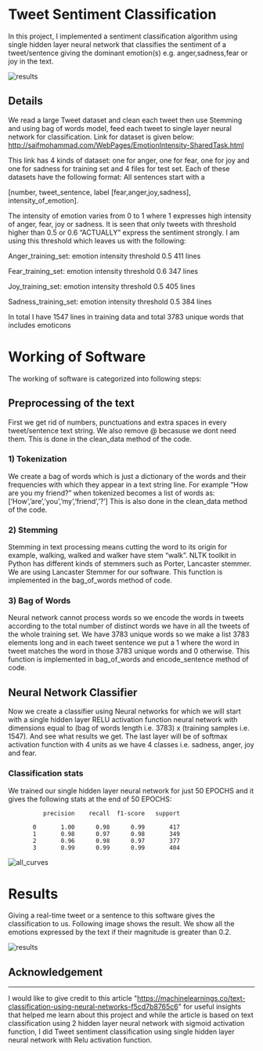 Tweet Sentiment Classification
===
In this project, I implemented a sentiment classification algorithm using single hidden layer neural network that classifies the sentiment of a tweet/sentence giving the dominant emotion(s) e.g. anger,sadness,fear or joy in the text.

![results](https://user-images.githubusercontent.com/41015749/56460488-27aee500-6369-11e9-8518-69e9e2f8cd65.jpg)

Details
-------
We read a large Tweet dataset and clean each tweet then use Stemming and using bag of words model, feed each tweet to single layer neural network for classification. Link for dataset is given below:
        http://saifmohammad.com/WebPages/EmotionIntensity-SharedTask.html

This link has 4 kinds of dataset: one for anger, one for fear, one for joy and one for sadness for training set and 4 files for test set. Each of these datasets have the following format:
All sentences start with a 

[number, tweet_sentence, label [fear,anger,joy,sadness], intensity_of_emotion].

The intensity of emotion varies from 0 to 1 where 1 expresses high intensity of anger, fear, joy or sadness. It is seen that only tweets with threshold higher than 0.5 or 0.6 “ACTUALLY” express the sentiment strongly. I am using this threshold which leaves us with the following:

Anger_training_set: emotion intensity threshold 0.5 411 lines

Fear_training_set: emotion intensity threshold 0.6 347 lines 

Joy_training_set: emotion intensity threshold 0.5 405 lines

Sadness_training_set: emotion intensity threshold 0.5 384 lines

In total I have 1547 lines in training data and total 3783 unique words that includes emoticons

# Working of Software
The working of software is categorized into following steps:

## Preprocessing of the text
First we get rid of numbers, punctuations and extra spaces in every tweet/sentence text string. We also remove @<tags> becasuse we dont need them. This is done in the clean_data method of the code.

### 1)	Tokenization
We create a bag of words which is just a dictionary of the words and their frequencies with which they appear in a text string line.
For example “How are you my friend?” when tokenized becomes a list of words as:
[‘How’,’are’,’you’,’my’,’friend’,’?’]
This is also done in the clean_data method of the code.

### 2)   Stemming
Stemming in text processing means cutting the word to its origin for example, walking, walked and walker have stem “walk”. NLTK toolkit in Python has different kinds of stemmers such as Porter, Lancaster stemmer. We are using Lancaster Stemmer for our software. This function is implemented in the bag_of_words method of code.

### 3)   Bag of Words
Neural network cannot process words so we encode the words in tweets according to the total number of distinct words we have in all the tweets of the whole training set. We have 3783 unique words so we make a list 3783 elements long and in each tweet sentence we put a 1 where the word in tweet matches the word in those 3783 unique words and 0 otherwise. This function is implemented in bag_of_words and encode_sentence method of code.

## Neural Network Classifier
Now we create a classifier using Neural networks for which we will start with a single hidden layer RELU activation function neural network with dimensions equal to (bag of words length i.e. 3783) x (training samples i.e. 1547). And see what results we get. The last layer will be of softmax activation function with 4 units as we have 4 classes i.e. sadness, anger, joy and fear.

### Classification stats
We trained our single hidden layer neural network for just 50 EPOCHS and it gives the following stats at the end of 50 EPOCHS:

              precision    recall  f1-score   support

           0       1.00      0.98      0.99       417
           1       0.98      0.97      0.98       349
           2       0.96      0.98      0.97       377
           3       0.99      0.99      0.99       404

![all_curves](https://user-images.githubusercontent.com/41015749/56461263-313e4a00-6375-11e9-9ae0-ee53366f3440.png)

# Results
Giving a real-time tweet or a sentence to this software gives the classification to us. Following image shows the result. We show all the emotions expressed by the text if their magnitude is greater than 0.2.

![results](https://user-images.githubusercontent.com/41015749/56460488-27aee500-6369-11e9-8518-69e9e2f8cd65.jpg)


## Acknowledgement
----------------
I would like to give credit to this article "https://machinelearnings.co/text-classification-using-neural-networks-f5cd7b8765c6" for useful insights that helped me learn about this project and while the article is based on text classification using 2 hidden layer neural network with sigmoid activation function, I did Tweet sentiment classification using single hidden layer neural network with Relu activation function.
